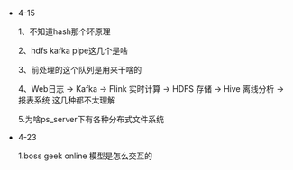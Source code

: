 * 4-15

  1、不知道hash那个环原理

  2、hdfs kafka pipe这几个是啥
  
  3、前处理的这个队列是用来干啥的
  
  4、Web日志 → Kafka → Flink 实时计算 → HDFS 存储 → Hive 离线分析 → 报表系统 这几种都不太理解
  
  5.为啥ps_server下有各种分布式文件系统

* 4-23

  1.boss geek online 模型是怎么交互的 
  
  
